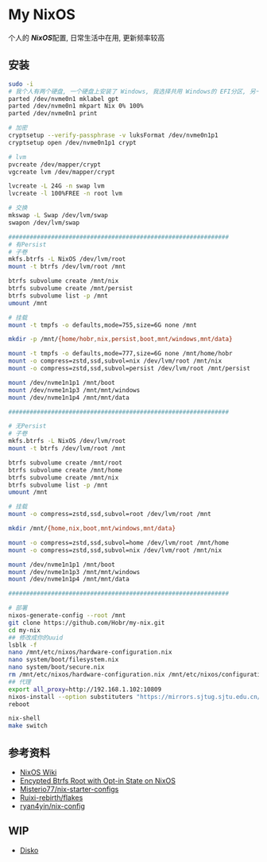 # My NixOS

个人的 ***NixOS***配置, 日常生活中在用, 更新频率较高

## 安装

```bash
sudo -i
# 我个人有两个硬盘, 一个硬盘上安装了 Windows, 我选择共用 Windows的 EFI分区, 另一个盘就分一个区给 LVM, swap和persit文件交给 lvm btrfs
parted /dev/nvme0n1 mklabel gpt
parted /dev/nvme0n1 mkpart Nix 0% 100%
parted /dev/nvme0n1 print

# 加密
cryptsetup --verify-passphrase -v luksFormat /dev/nvme0n1p1
cryptsetup open /dev/nvme0n1p1 crypt

# lvm
pvcreate /dev/mapper/crypt
vgcreate lvm /dev/mapper/crypt

lvcreate -L 24G -n swap lvm
lvcreate -l 100%FREE -n root lvm

# 交换
mkswap -L Swap /dev/lvm/swap
swapon /dev/lvm/swap

##############################################################
# 有Persist
# 子卷
mkfs.btrfs -L NixOS /dev/lvm/root
mount -t btrfs /dev/lvm/root /mnt

btrfs subvolume create /mnt/nix
btrfs subvolume create /mnt/persist
btrfs subvolume list -p /mnt
umount /mnt

# 挂载
mount -t tmpfs -o defaults,mode=755,size=6G none /mnt

mkdir -p /mnt/{home/hobr,nix,persist,boot,mnt/windows,mnt/data}

mount -t tmpfs -o defaults,mode=777,size=6G none /mnt/home/hobr
mount -o compress=zstd,ssd,subvol=nix /dev/lvm/root /mnt/nix
mount -o compress=zstd,ssd,subvol=persist /dev/lvm/root /mnt/persist

mount /dev/nvme1n1p1 /mnt/boot
mount /dev/nvme1n1p3 /mnt/mnt/windows
mount /dev/nvme1n1p4 /mnt/mnt/data

##############################################################

# 无Persist
# 子卷
mkfs.btrfs -L NixOS /dev/lvm/root
mount -t btrfs /dev/lvm/root /mnt

btrfs subvolume create /mnt/root
btrfs subvolume create /mnt/home
btrfs subvolume create /mnt/nix
btrfs subvolume list -p /mnt
umount /mnt

# 挂载
mount -o compress=zstd,ssd,subvol=root /dev/lvm/root /mnt

mkdir /mnt/{home,nix,boot,mnt/windows,mnt/data}

mount -o compress=zstd,ssd,subvol=home /dev/lvm/root /mnt/home
mount -o compress=zstd,ssd,subvol=nix /dev/lvm/root /mnt/nix

mount /dev/nvme1n1p1 /mnt/boot
mount /dev/nvme1n1p3 /mnt/mnt/windows
mount /dev/nvme1n1p4 /mnt/mnt/data

##############################################################

# 部署
nixos-generate-config --root /mnt
git clone https://github.com/Hobr/my-nix.git
cd my-nix
## 修改成你的uuid
lsblk -f
nano /mnt/etc/nixos/hardware-configuration.nix
nano system/boot/filesystem.nix
nano system/boot/secure.nix
rm /mnt/etc/nixos/hardware-configuration.nix /mnt/etc/nixos/configuration.nix
## 代理
export all_proxy=http://192.168.1.102:10809
nixos-install --option substituters "https://mirrors.sjtug.sjtu.edu.cn/nix-channels/store" --show-trace --flake .#hobr-nixos
reboot

nix-shell
make switch
```

## 参考资料

- [NixOS Wiki](https://nixos.wiki/)
- [Encypted Btrfs Root with Opt-in State on NixOS](https://mt-caret.github.io/blog/posts/2020-06-29-optin-state.html)
- [Misterio77/nix-starter-configs](https://github.com/Misterio77/nix-starter-configs)
- [Ruixi-rebirth/flakes](https://github.com/Ruixi-rebirth/flakes)
- [ryan4yin/nix-config](https://github.com/ryan4yin/nix-config)

## WIP

- [Disko](https://github.com/nix-community/disko)
